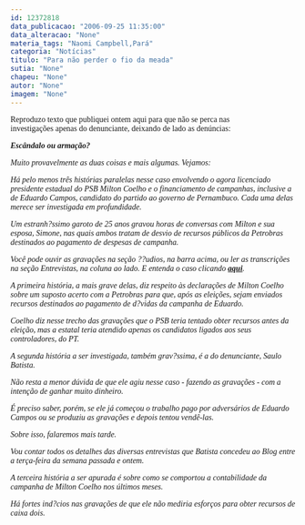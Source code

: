 ```yaml
---
id: 12372818
data_publicacao: "2006-09-25 11:35:00"
data_alteracao: "None"
materia_tags: "Naomi Campbell,Pará"
categoria: "Notícias"
titulo: "Para não perder o fio da meada"
sutia: "None"
chapeu: "None"
autor: "None"
imagem: "None"
---
```

<p><P><FONT face=Verdana>Reproduzo texto que publiquei ontem aqui para que não se perca nas investigações&nbsp;apenas do denunciante, deixando de lado as denúncias:</FONT></P></p>
<p><P><FONT face=Verdana><STRONG><EM>Escândalo ou armação?</EM></STRONG></FONT></P></p>
<p><P><FONT face=Verdana><EM>Muito provavelmente as duas coisas e mais algumas. Vejamos:</EM></FONT></P></p>
<p><P><FONT face=Verdana><EM>Há pelo menos três histórias paralelas nesse caso envolvendo o agora licenciado presidente estadual do PSB Milton Coelho e o financiamento de campanhas, inclusive a de Eduardo Campos, candidato do partido ao governo de Pernambuco. Cada uma delas merece ser investigada em profundidade.</EM></FONT></P></p>
<p><P><FONT face=Verdana><EM>Um estranh?ssimo garoto de 25 anos gravou horas de conversas com Milton e sua esposa, Simone, nas quais ambos tratam de desvio de recursos públicos da Petrobras destinados ao pagamento de despesas de campanha.</EM></FONT></P></p>
<p><P><FONT face=Verdana><EM>Você pode ouvir as gravações na seção ??udios, na barra acima, ou ler as transcrições na seção Entrevistas, na coluna ao lado. E entenda o caso clicando <STRONG><A href=\"https://jc3.uol.com.br/blogs/jc/2006/09/23/index.php#1676\" target=_blank>aqui</A></STRONG>.</EM></FONT></P></p>
<p><P><FONT face=Verdana><EM>A primeira história, a mais grave delas, diz respeito às declarações de Milton Coelho sobre um suposto acerto com a Petrobras para que, após as eleições, sejam enviados recursos destinados ao pagamento de d?vidas da campanha de Eduardo.</EM></FONT></P></p>
<p><P><FONT face=Verdana><EM>Coelho diz nesse trecho das gravações que o PSB teria tentado obter recursos antes da eleição, mas a estatal teria atendido apenas os candidatos ligados aos seus controladores, do PT.</EM></FONT></P></p>
<p><P><FONT face=Verdana><EM>A segunda história a ser investigada, também grav?ssima, é a do denunciante, Saulo Batista. </EM></FONT></P></p>
<p><P><FONT face=Verdana><EM>Não resta a menor dúvida de que ele agiu nesse caso - fazendo as gravações - com a intenção de ganhar muito dinheiro. </EM></FONT></P></p>
<p><P><FONT face=Verdana><EM>É preciso saber, porém, se ele já começou o trabalho pago por adversários de Eduardo Campos ou se produziu as gravações e depois tentou vendê-las.</EM></FONT></P></p>
<p><P><FONT face=Verdana><EM>Sobre isso, falaremos mais tarde. </EM></FONT></P></p>
<p><P><FONT face=Verdana><EM>Vou contar todos os detalhes das diversas entrevistas que Batista concedeu ao Blog entre a terça-feira da semana passada e ontem.</EM></FONT></P></p>
<p><P><FONT face=Verdana><EM>A terceira história a ser apurada é sobre como se comportou a contabilidade da campanha de Milton Coelho nos últimos meses. </EM></FONT></P></p>
<p><P><FONT face=Verdana><EM>Há fortes ind?cios nas gravações de que ele não mediria esforços para obter recursos de caixa dois.</EM></FONT></P> </p>
